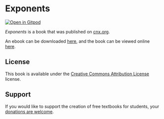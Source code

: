 # Exponents

[![Open in Gitpod](https://gitpod.io/button/open-in-gitpod.svg)](https://gitpod.io/from-referrer/)

_Exponents_ is a book that was published on [cnx.org](https://cnx.org/).

An ebook can be downloaded [here](https://github.com/cnx-user-books/cnxbook-exponents/releases/latest), and the book can be viewed online [here](https://github.com/cnx-user-books/cnxbook-exponents/releases/latest).

## License
This book is available under the [Creative Commons Attribution License](./LICENSE) license.

## Support
If you would like to support the creation of free textbooks for students, your [donations are welcome](https://riceconnect.rice.edu/donation/support-openstax-banner).

